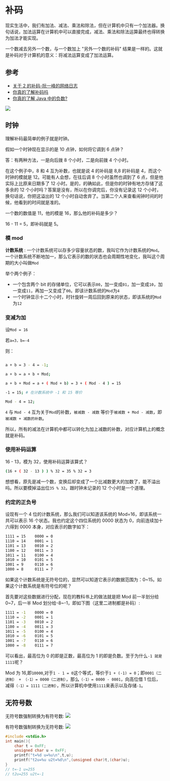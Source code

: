 # 补码

现实生活中，我们有加法、减法、乘法和除法，但在计算机中只有一个加法器。换句话说，加法运算在计算机中可以直接完成，减法、乘法和除法运算最终也得转换为加法才能实现。

一个数减去另外一个数，与一个数加上 "另外一个数的补码" 结果是一样的。这就是补码对于计算机的意义：将减法运算变成了加法运算。

## 参考

- [关于 2 的补码-阮一峰的网络日志](http://www.ruanyifeng.com/blog/2009/08/twos_complement.html)
- [你真的了解补码吗](https://www.jianshu.com/p/3004e5999be4)
- [你真的了解 Java 中的负数?](https://my.oschina.net/joymufeng/blog/139952)

![](https://i.loli.net/2019/03/12/5c8790a19e0b0.png)

## 时钟

理解补码最简单的例子就是时钟。

假如一个时钟现在显示的是 10 点钟，如何将它调到 6 点钟？

答：有两种方法，一是向后拨 8 个小时，二是向前拨 4 个小时。

在这个例子中，8 和 4 互为补数，也就是说 4 的补码是 8,8 的补码是 4，而这个时钟的模就是 12。可能有人会想，在往后调 8 个小时虽然也调到了 6 点，但是他实际上比原来日期多了 12 小时。是的，的确如此，但是你的时钟有地方存储了这多余的 12 个小时吗？答案是没有，所以在你调完后，你没有记录这 12 个小时，换句话说，你把这溢出的 12 个小时自动舍弃了。当第二个人来查看闹钟时间的时候，他看到的时间就是准的。

一个数的数值是 11，他的模是 16，那么他的补码是多少？

16 - 11 = 5，即补码就是 5。

### 模 mod

**计数系统** : 一个计数系统可以存多少容量状态的数，我叫它作为计数系统的`Mod`。一个计数系统不断地加一，那么它表示的数的状态也会周期性地变化，我叫这个周期的大小叫做`Mod`

举个两个例子：

- 一个包含两个 bit 的存储单位，它可以表示`00`，加一变成`01`，加一变成`10`，加一变成`11`，再加一又变成了`00`。即该计数系统的`Mod`为`4`
- 一个时钟显示十二个小时，时针旋转一周后回到原来的状态，即该系统的`Mod`为`12`

### 变减为加

设`Mod = 16`

若`a=3，b=-4`

则：

```bash

a + b = 3 - 4 = -1;

a + b = a + b + Mod;

a + b + Mod = a + ( Mod + b) = 3 + ( Mod - 4 ) = 15

-1 = 15; # 在计数系统中 -1 和 15 等价

Mod - 4 = 12;
```

`4` 与 `Mod - 4` 互为关于`Mod`的补数，`被减数 - 减数` 等价于`被减数 + Mod - 减数`，即 `被减数 + 减数的补数`。

所以，所有的减法在计算机中都可以转化为加上减数的补数，对应计算机上的概念就是补码。

### 使用补码运算

16 - 13，模为 32，使用补码运算该算式？

```bash
(16 + ( 32 - 13 ) ) % 32 = 35 % 32 = 3
```

想想看，原先是减一个数，变换后却变成了一个比减数更大的加数了，能不溢出吗。所以要模掉溢出位`35 % 32`。跟时钟未记录的 12 个小时是一个道理。

### 约定的正负号

设现有一个 4 位的计数系统，那么我们可以知道该系统的 Mod=16，即该系统一共可以表示 16 个状态。我也约定这个四位系统的 0000 状态为 0，向前连续加十六得到 0000 本身，对应表示的数字如下：

```bash
1111 = 15    0000 = 0
1110 = 14    0001 = 1
1101 = 13    0010 = 2
1100 = 12    0011 = 3
1011 = 11    0100 = 4
1010 = 10    0101 = 5
1001 = 9     0110 = 6
1000 = 8     0111 = 7
```

如果这个计数系统是无符号位的，显然可以知道它表示的数据范围为：0~15。如果这个计数系统是有符号位的呢？

首先要对这些数据进行分配，现在的教科书上的做法就是把 Mod 前一半划分给 0~7，后一半 Mod 划分给-8~-1，即如下图（这里二进制都是补码）:

```bash
1111 = -1    0000 = 0
1110 = -2    0001 = 1
1101 = -3    0010 = 2
1100 = -4    0011 = 3
1011 = -5    0100 = 4
1010 = -6    0101 = 5
1001 = -7    0110 = 6
1000 = -8    0111 = 7
```

可以看出，最高位为 0 的即是正数，最高位为 1 的即是负数。至于为什么`-1 就是 1111`呢？

Mod 为 16,即`10000`,对于`1 - 1 = 0`这个等式，等价于`1 + (-1) = 0`；即`0001（二进制） + （-1）= 0000（二进制）`，那么`（-1）= 0000 - 0001`，向高位借 1 位后，减得`（-1）= 1111（二进制）`，所以计算机中使用`1111`来表示以及存储`-1`。

## 无符号数

无符号数强制转换为有符号数:
![](https://i.loli.net/2019/03/12/5c8790a17b6aa.jpg)

有符号数强制转换为无符号数:
![](https://i.loli.net/2019/03/12/5c8790a187bc7.jpg)

```c
#include <stdio.h>
int main(){
    char t = 0xFF;
    unsigned char u = 0xFF;
    printf("t=%d u=%u\n",t,u);
    printf("t2u=%u u2t=%d\n",(unsigned char)t,(char)u);
}
// t=-1 u=255
// t2u=255 u2t=-1
```
